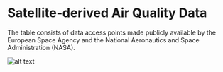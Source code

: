 # Satellite-derived Air Quality Data

The table consists of data access points made publicly available by the European Space Agency and the National Aeronautics and Space Administration (NASA).

![alt text]([https://upload.wikimedia.org/wikipedia/commons/thumb/a/af/ESA_logo.png/1200px-ESA_logo.png?20200421140844] "ESA Logo")
